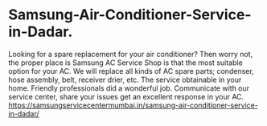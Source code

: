 # Samsung-Air-Conditioner-Service-in-Dadar.
Looking for a spare replacement for your air conditioner? Then worry not, the proper place is Samsung  AC Service Shop is that the most suitable option for your AC. We will replace all kinds of AC spare parts; condenser, hose assembly, belt, receiver drier, etc. The service obtainable in your home. Friendly professionals did a wonderful job. Communicate with our service center, share your issues get an excellent response in your AC. https://samsungservicecentermumbai.in/samsung-air-conditioner-service-in-dadar/
